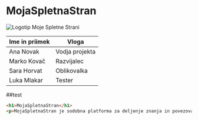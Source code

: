 # MojaSpletnaStran

![Logotip Moje Spletne Strani](https://upload.wikimedia.org/wikipedia/commons/thumb/2/24/LEGO_logo.svg/768px-LEGO_logo.svg.png)


| Ime in priimek      | Vloga              |
|----------------------|--------------------|
| Ana Novak            | Vodja projekta     |
| Marko Kovač          | Razvijalec         |
| Sara Horvat          | Oblikovalka        |
| Luka Mlakar          | Tester             |

##test

```html
<h1>MojaSpletnaStran</h1>
<p>MojaSpletnaStran je sodobna platforma za deljenje znanja in povezovanje uporabnikov s skupnimi interesi.</p>

